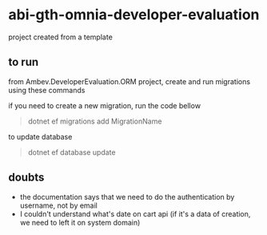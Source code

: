 # abi-gth-omnia-developer-evaluation
project created from a template

## to run
from Ambev.DeveloperEvaluation.ORM project, create and run migrations using these commands

if you need to create a new migration, run the code bellow
> dotnet ef migrations add MigrationName

to update database
> dotnet ef database update

## doubts
 * the documentation says that we need to do the authentication by username, not by email
 * I couldn't understand what's date on cart api (if it's a data of creation, we need to left it on system domain)
